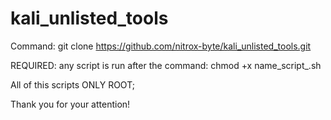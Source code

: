 # kali_unlisted_tools
Command: git clone https://github.com/nitrox-byte/kali_unlisted_tools.git

REQUIRED: any script is run after the command: chmod +x name_script_.sh

All of this scripts ONLY ROOT;

Thank you for your attention!
